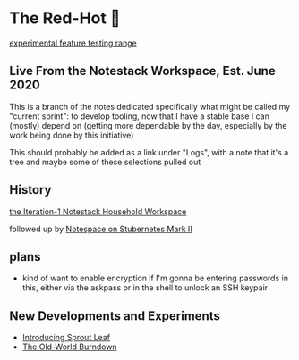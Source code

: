 # The Red-Hot :100:

[experimental feature testing range](w9xc3-5vkzj-m28sb-sexdw-2h6gf)

## Live From the Notestack Workspace, Est. June 2020

This is a branch of the notes dedicated specifically what might be called my "current sprint": to develop tooling, now that I have a stable base I can (mostly) depend on (getting more dependable by the day, especially by the work being done by this initiative)

This should probably be added as a link under "Logs", with a note that it's a tree and maybe some of these selections pulled out

## History

[the Iteration-1 Notestack Household Workspace](cy160-n7d4r-g681j-axcxz-6n35t)

followed up by [Notespace on Stubernetes Mark II](ew948-5shty-wb8bc-hn5t6-7k18j)

## plans

- kind of want to enable encryption if I'm gonna be entering passwords in this, either via the askpass or in the shell to unlock an SSH keypair

## New Developments and Experiments

- [Introducing Sprout Leaf](vhrg9-0wwy3-w2bd4-xc7x6-xh98e)
- [The Old-World Burndown](qk2z7-d201w-0h9pc-45fft-wh80w)
